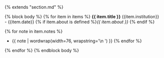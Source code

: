 {% extends "section.md" %}

{% block body %}
{% for item in items %}
**{{ item.title }}** 
{{item.institution}} - {{item.date}} 
{% if item.about is defined %}*{{ item.about }}*
{% endif %}

{% for note in item.notes %}
  - {{ note | wordwrap(width=76, wrapstring='\n    ') }}
{% endfor %}

{% endfor %}
{% endblock body %}

